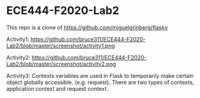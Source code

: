 # ECE444-F2020-Lab2

This repo is a clone of https://github.com/miguelgrinberg/flasky

Activity1:
https://github.com/bruce311/ECE444-F2020-Lab2/blob/master/screenshot/activity1.png

Activity2:
https://github.com/bruce311/ECE444-F2020-Lab2/blob/master/screenshot/activity2.png

Activity3:
    Contexts variables are used in Flask to temporarily make certain object globally accessible. (e.g. request). There are two types of contexts, application context and request context.